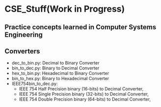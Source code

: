 # CSE_Stuff(Work in Progress)
## Practice concepts learned in Computer Systems Engineering 
## Converters
 - dec_to_bin.py: Decimal to Binary Converter
 - bin_to_dec.py: Binary to Decimal Converter
 - hex_to_bin.py: Hexadecimal to Binary Converter
 - bin_to_hex.py: Binary to Hexadecimal Converter
 - IEEE754bin_to_dec.py:
   - IEEE 754 Half Precision binary (16-bits) to Decimal Converter,
   - IEEE 754 Single Precision binary (32-bits) to Decimal Converter,
   - IEEE 754 Double Precision binary (64-bits) to Decimal Converter,
